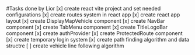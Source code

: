 #Tasks done by Lior
[x] create react vite project and set needed configurations
[x] create routes system in react app
[x] create react app layout
[x] create DisplayMapVehicle component
[x] create NavBar component
[x] create TabMenu component
[x] create TitleLogoBar component
[x] create authProvider
[x] create ProtectedRoute component
[x] create temporary login system
[x] create path finding algorithm and data structre
[ ] create vehicle line following algorithm
